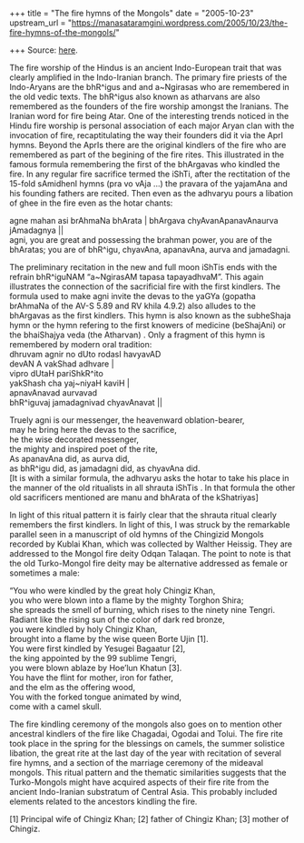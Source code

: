 +++
title = "The fire hymns of the Mongols"
date = "2005-10-23"
upstream_url = "https://manasataramgini.wordpress.com/2005/10/23/the-fire-hymns-of-the-mongols/"

+++
Source: [here](https://manasataramgini.wordpress.com/2005/10/23/the-fire-hymns-of-the-mongols/).

The fire worship of the Hindus is an ancient Indo-European trait that was clearly amplified in the Indo-Iranian branch. The primary fire priests of the Indo-Aryans are the bhR^igus and and a\~Ngirasas who are remembered in the old vedic texts. The bhR^igus also known as atharvans are also remembered as the founders of the fire worship amongst the Iranians. The Iranian word for fire being Atar. One of the interesting trends noticed in the Hindu fire worship is personal association of each major Aryan clan with the invocation of fire, recaptitulating the way their founders did it via the AprI hymns. Beyond the AprIs there are the original kindlers of the fire who are remembered as part of the begining of the fire rites. This illustrated in the famous formula remembering the first of the bhArgavas who kindled the fire. In any regular fire sacrifice termed the iShTi, after the rectitation of the 15-fold sAmidhenI hymns (pra vo vAja …) the pravara of the yajamAna and his founding fathers are recited. Then even as the adhvaryu pours a libation of ghee in the fire even as the hotar chants:

agne mahan asi brAhmaNa bhArata \| bhArgava chyAvanApanavAnaurva jAmadagnya \|\|  
agni, you are great and possessing the brahman power, you are of the bhAratas; you are of bhR^igu, chyavAna, apanavAna, aurva and jamadagni.

The preliminary recitation in the new and full moon iShTis ends with the refrain bhR^iguNAM “a\~NgirasAM tapasa tapayadhvaM”. This again illustrates the connection of the sacrificial fire with the first kindlers. The formula used to make agni invite the devas to the yaGYa
(gopatha brAhmaNa of the AV-S 5.89 and RV khila 4.9.2) also alludes to
the bhArgavas as the first kindlers. This hymn is also known as the subheShaja hymn or the hymn refering to the first knowers of medicine
(beShajAni) or the bhaiShajya veda (the Atharvan) . Only a fragment of
this hymn is remembered by modern oral tradition:  
dhruvam agnir no dUto rodasI havyavAD  
devAN A vakShad adhvare \|  
vipro dUtaH pariShkR^ito  
yakShash cha yaj\~niyaH kaviH \|  
apnavAnavad aurvavad  
bhR^iguvaj jamadagnivad chyavAnavat \|\|

Truely agni is our messenger, the heavenward oblation-bearer,  
may he bring here the devas to the sacrifice,  
he the wise decorated messenger,  
the mighty and inspired poet of the rite,  
As apanavAna did, as aurva did,  
as bhR^igu did, as jamadagni did, as chyavAna did.  
\[It is with a similar formula, the adhvaryu asks the hotar to take his place in the manner of the old ritualists in all shrauta iShTis . In that formula the other old sacrificers mentioned are manu and bhArata of the kShatriyas\]

In light of this ritual pattern it is fairly clear that the shrauta ritual clearly remembers the first kindlers. In light of this, I was struck by the remarkable parallel seen in a manuscript of old hymns of the Chingizid Mongols recorded by Kublai Khan, which was collected by Walther Heissig. They are addressed to the Mongol fire deity Odqan Talaqan. The point to note is that the old Turko-Mongol fire deity may be alternative addressed as female or sometimes a male:

“You who were kindled by the great holy Chingiz Khan,  
you who were blown into a flame by the mighty Torghon Shira;  
she spreads the smell of burning, which rises to the ninety nine Tengri.  
Radiant like the rising sun of the color of dark red bronze,  
you were kindled by holy Chingiz Khan,  
brought into a flame by the wise queen Borte Ujin \[1\].  
You were first kindled by Yesugei Bagaatur \[2\],  
the king appointed by the 99 sublime Tengri,  
you were blown ablaze by Hoe’lun Khatun \[3\].  
You have the flint for mother, iron for father,  
and the elm as the offering wood,  
You with the forked tongue animated by wind,  
come with a camel skull.

The fire kindling ceremony of the mongols also goes on to mention other ancestral kindlers of the fire like Chagadai, Ogodai and Tolui. The fire rite took place in the spring for the blessings on camels, the summer solistice libation, the great rite at the last day of the year with recitation of several fire hymns, and a section of the marriage ceremony of the mideaval mongols. This ritual pattern and the thematic similarities suggests that the Turko-Mongols might have acquired aspects of their fire rite from the ancient Indo-Iranian substratum of Central Asia. This probably included elements related to the ancestors kindling the fire.

\[1\] Principal wife of Chingiz Khan; \[2\] father of Chingiz Khan; \[3\] mother of Chingiz.

